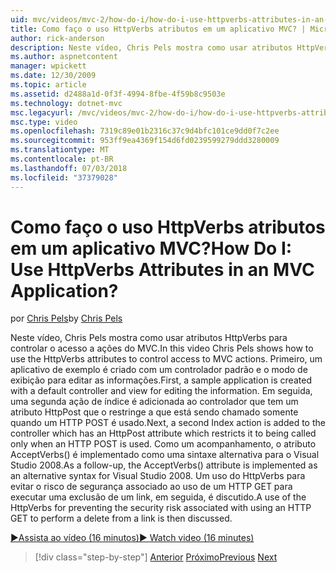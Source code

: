 ```yaml
---
uid: mvc/videos/mvc-2/how-do-i/how-do-i-use-httpverbs-attributes-in-an-mvc-application
title: Como faço o uso HttpVerbs atributos em um aplicativo MVC? | Microsoft Docs
author: rick-anderson
description: Neste vídeo, Chris Pels mostra como usar atributos HttpVerbs para controlar o acesso a ações do MVC. Primeiro, um aplicativo de exemplo é criado com um padrão co...
ms.author: aspnetcontent
manager: wpickett
ms.date: 12/30/2009
ms.topic: article
ms.assetid: d2488a1d-0f3f-4994-8fbe-4f59b8c9503e
ms.technology: dotnet-mvc
msc.legacyurl: /mvc/videos/mvc-2/how-do-i/how-do-i-use-httpverbs-attributes-in-an-mvc-application
msc.type: video
ms.openlocfilehash: 7319c89e01b2316c37c9d4bfc101ce9dd0f7c2ee
ms.sourcegitcommit: 953ff9ea4369f154d6fd0239599279ddd3280009
ms.translationtype: MT
ms.contentlocale: pt-BR
ms.lasthandoff: 07/03/2018
ms.locfileid: "37379028"
---
```

<a name="how-do-i-use-httpverbs-attributes-in-an-mvc-application"></a><span data-ttu-id="5140e-105">Como faço o uso HttpVerbs atributos em um aplicativo MVC?</span><span class="sxs-lookup"><span data-stu-id="5140e-105">How Do I: Use HttpVerbs Attributes in an MVC Application?</span></span>
====================
<span data-ttu-id="5140e-106">por [Chris Pels](https://twitter.com/chrispels)</span><span class="sxs-lookup"><span data-stu-id="5140e-106">by [Chris Pels](https://twitter.com/chrispels)</span></span>

<span data-ttu-id="5140e-107">Neste vídeo, Chris Pels mostra como usar atributos HttpVerbs para controlar o acesso a ações do MVC.</span><span class="sxs-lookup"><span data-stu-id="5140e-107">In this video Chris Pels shows how to use the HttpVerbs attributes to control access to MVC actions.</span></span> <span data-ttu-id="5140e-108">Primeiro, um aplicativo de exemplo é criado com um controlador padrão e o modo de exibição para editar as informações.</span><span class="sxs-lookup"><span data-stu-id="5140e-108">First, a sample application is created with a default controller and view for editing the information.</span></span> <span data-ttu-id="5140e-109">Em seguida, uma segunda ação de índice é adicionada ao controlador que tem um atributo HttpPost que o restringe a que está sendo chamado somente quando um HTTP POST é usado.</span><span class="sxs-lookup"><span data-stu-id="5140e-109">Next, a second Index action is added to the controller which has an HttpPost attribute which restricts it to being called only when an HTTP POST is used.</span></span> <span data-ttu-id="5140e-110">Como um acompanhamento, o atributo AcceptVerbs() é implementado como uma sintaxe alternativa para o Visual Studio 2008.</span><span class="sxs-lookup"><span data-stu-id="5140e-110">As a follow-up, the AcceptVerbs() attribute is implemented as an alternative syntax for Visual Studio 2008.</span></span> <span data-ttu-id="5140e-111">Um uso do HttpVerbs para evitar o risco de segurança associado ao uso de um HTTP GET para executar uma exclusão de um link, em seguida, é discutido.</span><span class="sxs-lookup"><span data-stu-id="5140e-111">A use of the HttpVerbs for preventing the security risk associated with using an HTTP GET to perform a delete from a link is then discussed.</span></span>

[<span data-ttu-id="5140e-112">&#9654;Assista ao vídeo (16 minutos)</span><span class="sxs-lookup"><span data-stu-id="5140e-112">&#9654; Watch video (16 minutes)</span></span>](https://channel9.msdn.com/Blogs/ASP-NET-Site-Videos/how-do-i-use-httpverbs-attributes-in-an-mvc-application)

> [!div class="step-by-step"]
> <span data-ttu-id="5140e-113">[Anterior](how-do-i-work-with-model-binders-in-an-mvc-application.md)
> [Próximo](mvc2-html-encoding.md)</span><span class="sxs-lookup"><span data-stu-id="5140e-113">[Previous](how-do-i-work-with-model-binders-in-an-mvc-application.md)
[Next](mvc2-html-encoding.md)</span></span>
